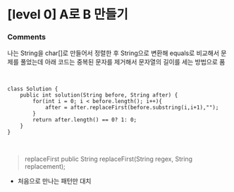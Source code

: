 # [level 0] A로 B 만들기

### Comments
나는 String을 char[]로 만들어서 정렬한 후 String으로 변환해 equals로 비교해서 문제를 풀었는데 아래 코드는 중복된 문자를 제거해서 문자열의 길이를 세는 방법으로 품

<br>

```
class Solution {
    public int solution(String before, String after) {
        for(int i = 0; i < before.length(); i++){
            after = after.replaceFirst(before.substring(i,i+1),"");
        }
        return after.length() == 0? 1: 0;
    }
}
```

<br>

> replaceFirst
public String replaceFirst(String regex, String replacement);

* 처음으로 만나는 패턴만 대치
